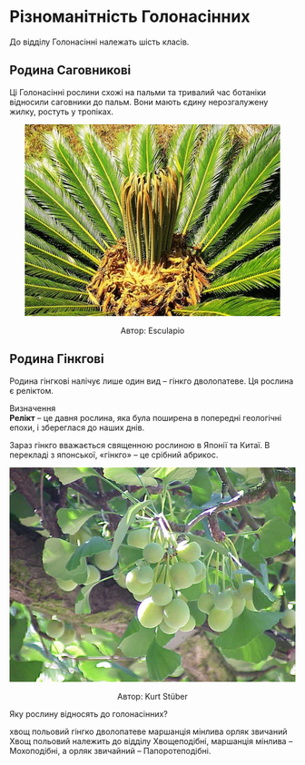 # Різноманітність Голонасінних

До відділу Голонасінні належать <span class="p1">шість</span> класів.

## Родина Саговникові
Ці Голонасінні рослини схожі на пальми та тривалий час ботаніки відносили саговники до пальм. Вони мають єдину нерозгалужену жилку, ростуть у тропіках.

<div align="center">
<img src="pic1.JPG">
<p>Автор: <span class="p1">Esculapio</span></p>
</div>

## Родина Гінкгові
Родина гінгкові налічує лише один вид – <span class="p1">гінкго дволопатеве</span>. Ця рослина є реліктом.

<div class="eoz-wrap">
<span class="eoz">Визначення</span>
<div class="eoz-text">
<b>Релiкт</b> – це давня рослина, яка була поширена в попереднi геологiчнi епохи, i збереглася до наших днiв.
</div>
</div>

Зараз гінкго вважається священною рослиною в Японії та Китаї. В перекладі з японської, «гінкго» – це срібний абрикос.

<div align="center">
<img src="pic2.jpg">
<p>Автор: <span class="p1">Kurt Stüber</span></p>
</div>

<quiz>
<question>
<p>Яку рослину відносять до голонасінних?</p>
<answer>хвощ польовий</answer>
<answer correct>гінгко дволопатеве</answer>
<answer>маршанція мінлива</answer>
<answer>орляк звичаний</answer>
<explanation>Хвощ польовий належить до відділу Хвощеподібні, маршанція мінлива – Мохоподібні, а орляк звичайний – Папоротеподібні.</explanation>
</question>
</quiz>
